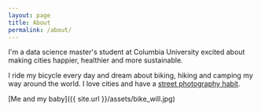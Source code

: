 ```yaml
---
layout: page
title: About
permalink: /about/
---
```


I'm a data science master's student at Columbia University excited about making cities happier, healthier and more sustainable.

I ride my bicycle every day and dream about biking, hiking and camping my way around the world. I love cities and have a [street photography habit](https://www.instagram.com/willcgeary/).

[Me and my baby]({{ site.url }}/assets/bike_will.jpg)